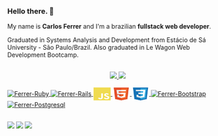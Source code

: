 ### Hello there. 👋 

<p>My name is <strong>Carlos Ferrer</strong> and I'm a brazilian <strong>fullstack web developer</strong>.</p>
<p>Graduated in Systems Analysis and Development from Estácio de Sá University - São Paulo/Brazil. Also graduated in Le Wagon Web Development Bootcamp.</p>


##
<div align="center">
  <a href="https://github.com/carlosferrerdev">
  <img height="180em" src="https://github-readme-stats.vercel.app/api?username=carlosferrerdev&show_icons=true&theme=darcula&include_all_commits=true&count_private=true"/>
  <img height="180em" src="https://github-readme-stats.vercel.app/api/top-langs/?username=carlosferrerdev&layout=compact&langs_count=7&theme=darcula"/>
</div>

 <div style="display: inline_block"><br>
  <img align="center" alt="Ferrer-Ruby" height="30" width="40" src="https://cdn.jsdelivr.net/gh/devicons/devicon/icons/ruby/ruby-original.svg">
  <img align="center" alt="Ferrer-Rails" height="30" width="40" src="https://cdn.jsdelivr.net/gh/devicons/devicon/icons/rails/rails-plain.svg"/>
  <img align="center" alt="Ferrer-JS" height="30" width="40" src="https://raw.githubusercontent.com/devicons/devicon/master/icons/javascript/javascript-plain.svg">
  <img align="center" alt="Ferrer-HTML" height="30" width="40" src="https://raw.githubusercontent.com/devicons/devicon/master/icons/html5/html5-original.svg">
  <img align="center" alt="Ferrer-CSS" height="30" width="40" src="https://raw.githubusercontent.com/devicons/devicon/master/icons/css3/css3-original.svg">
  <img align="center" alt="Ferrer-Bootstrap" height="30" width="40" src="https://cdn.jsdelivr.net/gh/devicons/devicon/icons/bootstrap/bootstrap-original.svg"/>
  <img align="center" alt="Ferrer-Postgresql" height="30" width="40" src="https://cdn.jsdelivr.net/gh/devicons/devicon/icons/postgresql/postgresql-original.svg" />
</div>

  ##
  <div> 
  <a href="https://www.instagram.com/kobal.ferrer" target="_blank"><img src="https://img.shields.io/badge/-Instagram-%23E4405F?style=for-the-badge&logo=instagram&logoColor=white" target="_blank"></a>
  <a href = "mailto:carlosvferrer@gmail.com"><img src="https://img.shields.io/badge/-Gmail-%23333?style=for-the-badge&logo=gmail&logoColor=white" target="_blank"></a>
  <a href="https://www.linkedin.com/in/ferrercarlos/" target="_blank"><img src="https://img.shields.io/badge/-LinkedIn-%230077B5?style=for-the-badge&logo=linkedin&logoColor=white" target="_blank"></a> 
  
  </div>

